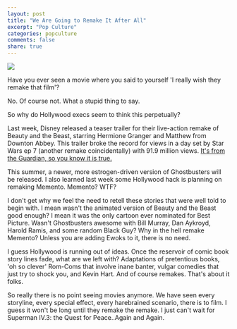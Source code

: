 ```yaml
---
layout: post
title: "We Are Going to Remake It After All"
excerpt: "Pop Culture"
categories: popculture
comments: false
share: true
---
```


![](http://static.tvtropes.org/pmwiki/pub/images/d422909a61a522aa6bdccd727900ffa8.jpg)

Have you ever seen a movie where you said to yourself 'I really wish they remake that film'? 

No. Of course not. What a stupid thing to say.


So why do Hollywood execs seem to think this perpetually?


Last week, Disney released a teaser trailer for their live-action remake of Beauty and the Beast, starring Hermione Granger and Matthew from Downton Abbey. This trailer broke the record for views in a day set by Star Wars ep 7 (another remake coincidentally) with 91.9 million views. [It's from the Guardian, so you know it is true.](https://www.theguardian.com/film/2016/may/25/beauty-and-the-beast-teaser-trailer-record-emma-watson)

This summer, a newer, more estrogen-driven version of Ghostbusters will be released. I also learned last week some Hollywood hack is planning on remaking Memento. Memento? WTF?


I don't get why we feel the need to retell these stories that were well told to begin with. I mean wasn't the animated version of Beauty and the Beast good enough? I mean it was the only cartoon ever nominated for Best Picture. Wasn't Ghostbusters awesome with Bill Murray, Dan Aykroyd, Harold Ramis, and some random Black Guy? Why in the hell remake Memento? Unless you are adding Ewoks to it, there is no need.


I guess Hollywood is running out of ideas. Once the reservoir of comic book story lines fade, what are we left with? Adaptations of pretentious books, 'oh so clever' Rom-Coms that involve inane banter, vulgar comedies that just try to shock you, and Kevin Hart. And of course remakes. That's about it folks. 

So really there is no point seeing movies anymore. We have seen every storyline, every special effect, every harebrained scenario, there is to film. I guess it won't be long until they remake the remake. I just can't wait for Superman IV.3: the Quest for Peace..Again and Again. 










